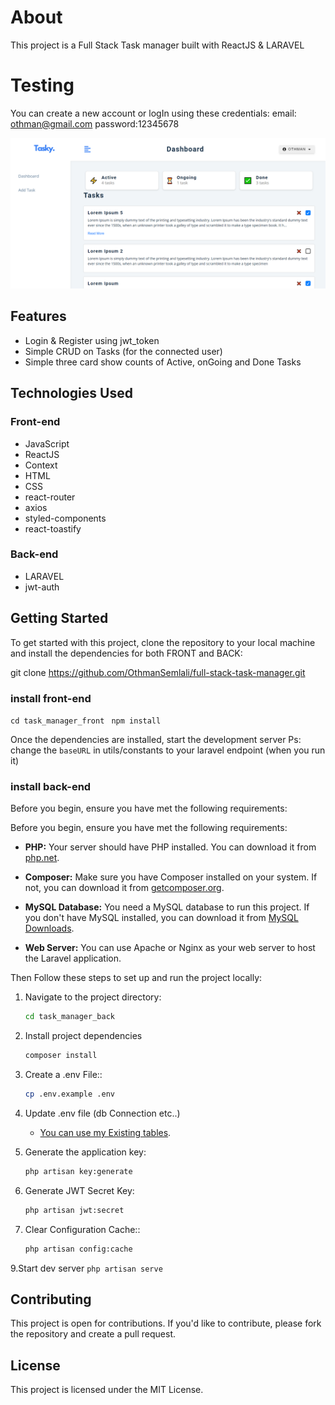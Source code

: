 # About

This project is a Full Stack Task manager built with ReactJS & LARAVEL

# Testing
You can create a new account or logIn using these credentials:
email: othman@gmail.com
password:12345678

![preview](https://github.com/OthmanSemlali/full-stack-task-manager/blob/main/task_manager.PNG)
## Features

- Login & Register using jwt_token
- Simple CRUD on Tasks (for the connected user)
- Simple three card show counts of Active, onGoing and Done Tasks

## Technologies Used

### Front-end
- JavaScript
- ReactJS
- Context
- HTML
- CSS
- react-router
- axios
- styled-components
- react-toastify

### Back-end
- LARAVEL
- jwt-auth



## Getting Started

To get started with this project, clone the repository to your local machine and install the dependencies for both FRONT and BACK:

git clone https://github.com/OthmanSemlali/full-stack-task-manager.git

### install front-end

 ```cd task_manager_front ```
 ```npm install```


Once the dependencies are installed, start the development server
Ps: change the `baseURL` in utils/constants to your laravel endpoint (when you run it)

### install back-end

Before you begin, ensure you have met the following requirements:


Before you begin, ensure you have met the following requirements:

-   **PHP:** Your server should have PHP installed. You can download it from [php.net](https://www.php.net/).

-   **Composer:** Make sure you have Composer installed on your system. If not, you can download it from [getcomposer.org](https://getcomposer.org/).

-   **MySQL Database:** You need a MySQL database to run this project. If you don't have MySQL installed, you can download it from [MySQL Downloads](https://dev.mysql.com/downloads/).

-   **Web Server:** You can use Apache or Nginx as your web server to host the Laravel application.

Then Follow these steps to set up and run the project locally:


1. Navigate to the project directory:

    ```bash
    cd task_manager_back
    ```

3. Install project dependencies

    ```bash
    composer install
    ```

4. Create a .env File::
    ```bash
    cp .env.example .env
    ```
5. Update .env file (db Connection etc..)
    -   [You can use my Existing tables](https://github.com/OthmanSemlali/full-stack-task-manager/blob/main/task_manager.sql).

6. Generate the application key:
    ```bash
    php artisan key:generate
    ```
7. Generate JWT Secret Key:
    ```bash
    php artisan jwt:secret
    ```
8. Clear Configuration Cache::
    ```bash
    php artisan config:cache
    ```

9.Start dev server
    ```
    php artisan serve
    ```


## Contributing

This project is open for contributions. If you'd like to contribute, please fork the repository and create a pull request.

## License

This project is licensed under the MIT License.

